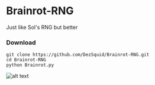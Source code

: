 # Brainrot-RNG
Just like Sol's RNG but better

### Download
```
git clone https://github.com/DezSquid/Brainrot-RNG.git
cd Brainrot-RNG
python Brainrot.py
```

![alt text](https://github.com/DezSquid/Brainrot-RNG-/blob/main/extra%20file/94.png?raw=true)
